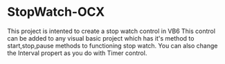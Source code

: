 # StopWatch-OCX
This project is intented to create a stop watch control in VB6 
This control can be added to any visual basic project which has it's method to start,stop,pause methods to functioning stop watch.
You can also change the Interval propert as you do with Timer control.
